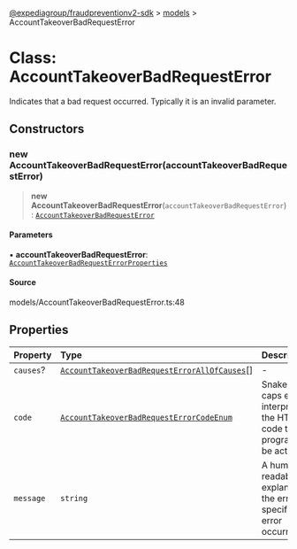 [@expediagroup/fraudpreventionv2-sdk](../../index.md) > [models](../index.md) > AccountTakeoverBadRequestError

# Class: AccountTakeoverBadRequestError

Indicates that a bad request occurred. Typically it is an invalid parameter.

## Constructors

### new AccountTakeoverBadRequestError(accountTakeoverBadRequestError)

> **new AccountTakeoverBadRequestError**(`accountTakeoverBadRequestError`): [`AccountTakeoverBadRequestError`](AccountTakeoverBadRequestError.md)

#### Parameters

▪ **accountTakeoverBadRequestError**: [`AccountTakeoverBadRequestErrorProperties`](../interfaces/AccountTakeoverBadRequestErrorProperties.md)

#### Source

models/AccountTakeoverBadRequestError.ts:48

## Properties

| Property | Type | Description | Source |
| :------ | :------ | :------ | :------ |
| `causes`? | [`AccountTakeoverBadRequestErrorAllOfCauses`](AccountTakeoverBadRequestErrorAllOfCauses.md)[] | - | models/AccountTakeoverBadRequestError.ts:46 |
| `code` | [`AccountTakeoverBadRequestErrorCodeEnum`](../type-aliases/AccountTakeoverBadRequestErrorCodeEnum.md) | Snake cased all caps error code interpreted from the HTTP status code that can programmatically be acted upon. | models/AccountTakeoverBadRequestError.ts:35 |
| `message` | `string` | A human-readable explanation of the error, specific to this error occurrence. | models/AccountTakeoverBadRequestError.ts:40 |

